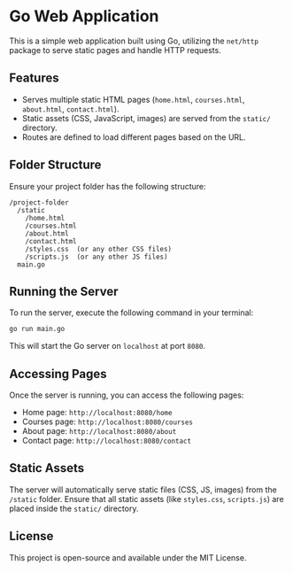 # Go Web Application

This is a simple web application built using Go, utilizing the `net/http` package to serve static pages and handle HTTP requests.

## Features

- Serves multiple static HTML pages (`home.html`, `courses.html`, `about.html`, `contact.html`).
- Static assets (CSS, JavaScript, images) are served from the `static/` directory.
- Routes are defined to load different pages based on the URL.

## Folder Structure

Ensure your project folder has the following structure:

```
/project-folder
  /static
    /home.html
    /courses.html
    /about.html
    /contact.html
    /styles.css  (or any other CSS files)
    /scripts.js  (or any other JS files)
  main.go
```

## Running the Server

To run the server, execute the following command in your terminal:

```bash
go run main.go
```

This will start the Go server on `localhost` at port `8080`.

## Accessing Pages

Once the server is running, you can access the following pages:

- Home page: `http://localhost:8080/home`
- Courses page: `http://localhost:8080/courses`
- About page: `http://localhost:8080/about`
- Contact page: `http://localhost:8080/contact`

## Static Assets

The server will automatically serve static files (CSS, JS, images) from the `/static` folder. Ensure that all static assets (like `styles.css`, `scripts.js`) are placed inside the `static/` directory.

## License

This project is open-source and available under the MIT License.